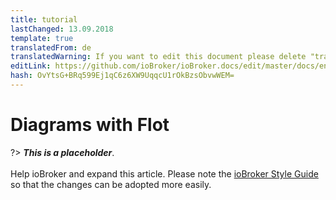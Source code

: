 ```yaml
---
title: tutorial
lastChanged: 13.09.2018
template: true
translatedFrom: de
translatedWarning: If you want to edit this document please delete "translatedFrom" field, elsewise this document will be translated automatically again
editLink: https://github.com/ioBroker/ioBroker.docs/edit/master/docs/en/tutorial/flot.md
hash: OvYtsG+BRq599Ej1qC6z6XW9UqqcU1rOkBzsObvwWEM=
---
```

# Diagrams with Flot
?> ***This is a placeholder***.<br><br> Help ioBroker and expand this article. Please note the [ioBroker Style Guide](community/styleguidedoc) so that the changes can be adopted more easily.